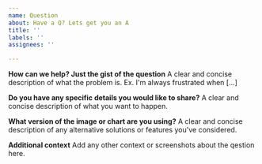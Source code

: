 ```yaml
---
name: Question
about: Have a Q? Lets get you an A
title: ''
labels: ''
assignees: ''

---
```


**How can we help? Just the gist of the question**
A clear and concise description of what the problem is. Ex. I'm always frustrated when [...]

**Do you have any specific details you would like to share?**
A clear and concise description of what you want to happen.

**What version of the image or chart are you using?**
A clear and concise description of any alternative solutions or features you've considered.

**Additional context**
Add any other context or screenshots about the qestion here.
